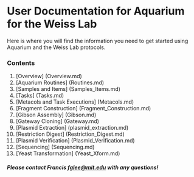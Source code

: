 # User Documentation for Aquarium for the Weiss Lab

Here is where you will find the information you need to get started using Aquarium and the Weiss Lab protocols. 

### Contents

1. [Overview] (Overview.md)
2. [Aquarium Routines] (Routines.md)
3. [Samples and Items] (Samples_Items.md)
4. [Tasks] (Tasks.md)
5. [Metacols and Task Executions] (Metacols.md)
6. [Fragment Construction] (Fragment_Construction.md)
7. [Gibson Assembly] (Gibson.md)
8. [Gateway Cloning] (Gateway.md)
9. [Plasmid Extraction] (plasmid_extraction.md)
10. [Restriction Digest] (Restriction_Digest.md)
11. [Plasmid Verification] (Plasmid_Verification.md)
12. [Sequencing] (Sequencing.md)
13. [Yeast Transformation] (Yeast_Xform.md)

##### Please contact Francis *fglee@mit.edu* with any questions!
